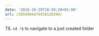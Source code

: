 ```yaml
---
date: '2018-10-29T18:50:20+01:00'
url: /1056966476438126594/
---
```

TIL `cd !$` to navigate to a just created folder
